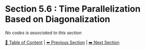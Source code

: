 # Section 5.6 : Time Parallelization Based on Diagonalization

_No codes is associated to this section_

[:book: Table of Content](../README.md) | [:arrow_left: Previous Section](../sec5.5/README.md) | [:arrow_right: Next Section](../sec5.7/README.md)